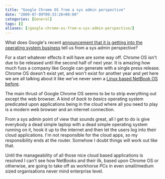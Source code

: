 ```yaml
---
title: "Google Chrome OS from a sys admin perspective"
date: "2009-07-09T09:33:26+00:00"
categories: [General]
tags: []
aliases: [/google-chrome-os-from-a-sys-admin-perspective/]
---
```


What does Google's recent [announcement that it is getting into the operating system business](http://googleblog.blogspot.com/2009/07/introducing-google-chrome-os.html) tell us from a sys admin perspective?

For a start whatever effects it will have are some way off. Chrome OS isn't due to be released until the second half of next year. It is amazing how much fuss a company like Google can generate with a single press release. Chrome OS doesn't exist yet, and won't exist for another year and yet here we are all talking about it like we've never seen a [Linux based NetBook OS before](http://www.canonical.com/projects/ubuntu/unr).

The main thrust of Google Chrome OS seems to be to strip everything out except the web browser. A kind of *back to basics* operating system predicated upon applications being in the cloud where all you need to play is a modern web browser and an internet connection.

From a sys admin point of view that sounds great, all I get to do is give everybody a dead simple laptop with a dead simple operating system running on it, hook it up to the internet and then let the users log into their cloud applications. I'm not responsible for the cloud apps, so my responsibility ends at the router. Somehow I doubt things will work out like that.

Until the manageability of all those nice cloud based applications is resolved I can't see how NetBooks and their ilk, based upon Chrome OS or otherwise, are going to take off as workhorse PCs in even small/medium sized organisations never mind enterprise level.
